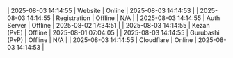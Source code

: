 | 2025-08-03 14:14:55 | Website | Online | 2025-08-03 14:14:53 |
| 2025-08-03 14:14:55 | Registration | Offline | N/A |
| 2025-08-03 14:14:55 | Auth Server | Offline | 2025-08-02 17:34:51 |
| 2025-08-03 14:14:55 | Kezan (PvE) | Offline | 2025-08-01 07:04:05 |
| 2025-08-03 14:14:55 | Gurubashi (PvP) | Offline | N/A |
| 2025-08-03 14:14:55 | Cloudflare | Online | 2025-08-03 14:14:53 |
